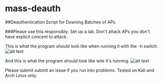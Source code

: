 # mass-deauth

##Deauthentication Script for Downing Batches of APs

###Please use this responsibly. Set up a lab. Don't attack APs you don't have explicit concent to attack.

This is what the program _should_ look like when running it with the -h switch.
![alt text](http://basement-hacker.com/git-stuff/mass-deauth-help-menu.png "General Help Menu")

And this is what the program _should_ look like wile it's running.
![alt text](http://basement-hacker.com/git-stuff/mass-deauth-dev-testing.png "General Program Output")

Please submit submit an issue if you run into problems.
Tested on Kali and Arch Linux only.
